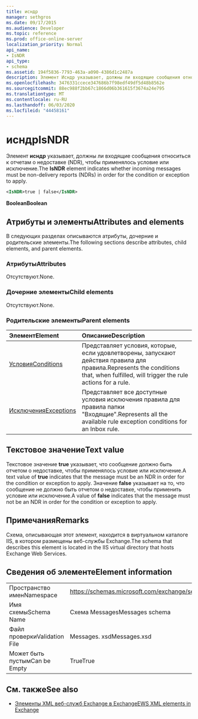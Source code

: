 ```yaml
---
title: исндр
manager: sethgros
ms.date: 09/17/2015
ms.audience: Developer
ms.topic: reference
ms.prod: office-online-server
localization_priority: Normal
api_name:
- IsNDR
api_type:
- schema
ms.assetid: 194f5836-7793-463a-a090-4386d1c2487a
description: Элемент Исндр указывает, должны ли входящие сообщения относиться к отчетам о недоставке (NDR), чтобы применялось условие или исключение.
ms.openlocfilehash: 3476331ccece347686b7f98edf49df5d48b8562e
ms.sourcegitcommit: 88ec988f2bb67c1866d06b361615f3674a24e795
ms.translationtype: MT
ms.contentlocale: ru-RU
ms.lasthandoff: 06/03/2020
ms.locfileid: "44458161"
---
```

# <a name="isndr"></a><span data-ttu-id="70621-103">исндр</span><span class="sxs-lookup"><span data-stu-id="70621-103">IsNDR</span></span>

<span data-ttu-id="70621-104">Элемент **исндр** указывает, должны ли входящие сообщения относиться к отчетам о недоставке (NDR), чтобы применялось условие или исключение.</span><span class="sxs-lookup"><span data-stu-id="70621-104">The **IsNDR** element indicates whether incoming messages must be non-delivery reports (NDRs) in order for the condition or exception to apply.</span></span> 
  
```XML
<IsNDR>true | false</IsNDR>
```

 <span data-ttu-id="70621-105">**Boolean**</span><span class="sxs-lookup"><span data-stu-id="70621-105">**Boolean**</span></span>
## <a name="attributes-and-elements"></a><span data-ttu-id="70621-106">Атрибуты и элементы</span><span class="sxs-lookup"><span data-stu-id="70621-106">Attributes and elements</span></span>

<span data-ttu-id="70621-107">В следующих разделах описываются атрибуты, дочерние и родительские элементы.</span><span class="sxs-lookup"><span data-stu-id="70621-107">The following sections describe attributes, child elements, and parent elements.</span></span>
  
### <a name="attributes"></a><span data-ttu-id="70621-108">Атрибуты</span><span class="sxs-lookup"><span data-stu-id="70621-108">Attributes</span></span>

<span data-ttu-id="70621-109">Отсутствуют.</span><span class="sxs-lookup"><span data-stu-id="70621-109">None.</span></span>
  
### <a name="child-elements"></a><span data-ttu-id="70621-110">Дочерние элементы</span><span class="sxs-lookup"><span data-stu-id="70621-110">Child elements</span></span>

<span data-ttu-id="70621-111">Отсутствуют.</span><span class="sxs-lookup"><span data-stu-id="70621-111">None.</span></span>
  
### <a name="parent-elements"></a><span data-ttu-id="70621-112">Родительские элементы</span><span class="sxs-lookup"><span data-stu-id="70621-112">Parent elements</span></span>

|<span data-ttu-id="70621-113">**Элемент**</span><span class="sxs-lookup"><span data-stu-id="70621-113">**Element**</span></span>|<span data-ttu-id="70621-114">**Описание**</span><span class="sxs-lookup"><span data-stu-id="70621-114">**Description**</span></span>|
|:-----|:-----|
|[<span data-ttu-id="70621-115">Условия</span><span class="sxs-lookup"><span data-stu-id="70621-115">Conditions</span></span>](conditions.md) <br/> |<span data-ttu-id="70621-116">Представляет условия, которые, если удовлетворены, запускают действия правила для правила.</span><span class="sxs-lookup"><span data-stu-id="70621-116">Represents the conditions that, when fulfilled, will trigger the rule actions for a rule.</span></span>  <br/> |
|[<span data-ttu-id="70621-117">Исключения</span><span class="sxs-lookup"><span data-stu-id="70621-117">Exceptions</span></span>](exceptions.md) <br/> |<span data-ttu-id="70621-118">Представляет все доступные условия исключения правила для правила папки "Входящие".</span><span class="sxs-lookup"><span data-stu-id="70621-118">Represents all the available rule exception conditions for an Inbox rule.</span></span>  <br/> |
   
## <a name="text-value"></a><span data-ttu-id="70621-119">Текстовое значение</span><span class="sxs-lookup"><span data-stu-id="70621-119">Text value</span></span>

<span data-ttu-id="70621-120">Текстовое значение **true** указывает, что сообщение должно быть отчетом о недоставке, чтобы применялось условие или исключение.</span><span class="sxs-lookup"><span data-stu-id="70621-120">A text value of **true** indicates that the message must be an NDR in order for the condition or exception to apply.</span></span> <span data-ttu-id="70621-121">Значение **false** указывает на то, что сообщение не должно быть отчетом о недоставке, чтобы применить условие или исключение.</span><span class="sxs-lookup"><span data-stu-id="70621-121">A value of **false** indicates that the message must not be an NDR in order for the condition or exception to apply.</span></span> 
  
## <a name="remarks"></a><span data-ttu-id="70621-122">Примечания</span><span class="sxs-lookup"><span data-stu-id="70621-122">Remarks</span></span>

<span data-ttu-id="70621-123">Схема, описывающая этот элемент, находится в виртуальном каталоге IIS, в котором размещены веб-службы Exchange.</span><span class="sxs-lookup"><span data-stu-id="70621-123">The schema that describes this element is located in the IIS virtual directory that hosts Exchange Web Services.</span></span>
  
## <a name="element-information"></a><span data-ttu-id="70621-124">Сведения об элементе</span><span class="sxs-lookup"><span data-stu-id="70621-124">Element information</span></span>

|||
|:-----|:-----|
|<span data-ttu-id="70621-125">Пространство имен</span><span class="sxs-lookup"><span data-stu-id="70621-125">Namespace</span></span>  <br/> |https://schemas.microsoft.com/exchange/services/2006/messages  <br/> |
|<span data-ttu-id="70621-126">Имя схемы</span><span class="sxs-lookup"><span data-stu-id="70621-126">Schema Name</span></span>  <br/> |<span data-ttu-id="70621-127">Схема Messages</span><span class="sxs-lookup"><span data-stu-id="70621-127">Messages schema</span></span>  <br/> |
|<span data-ttu-id="70621-128">Файл проверки</span><span class="sxs-lookup"><span data-stu-id="70621-128">Validation File</span></span>  <br/> |<span data-ttu-id="70621-129">Messages. xsd</span><span class="sxs-lookup"><span data-stu-id="70621-129">Messages.xsd</span></span>  <br/> |
|<span data-ttu-id="70621-130">Может быть пустым</span><span class="sxs-lookup"><span data-stu-id="70621-130">Can be Empty</span></span>  <br/> |<span data-ttu-id="70621-131">True</span><span class="sxs-lookup"><span data-stu-id="70621-131">True</span></span>  <br/> |
   
## <a name="see-also"></a><span data-ttu-id="70621-132">См. также</span><span class="sxs-lookup"><span data-stu-id="70621-132">See also</span></span>



- [<span data-ttu-id="70621-133">Элементы XML веб-служб Exchange в Exchange</span><span class="sxs-lookup"><span data-stu-id="70621-133">EWS XML elements in Exchange</span></span>](ews-xml-elements-in-exchange.md)

